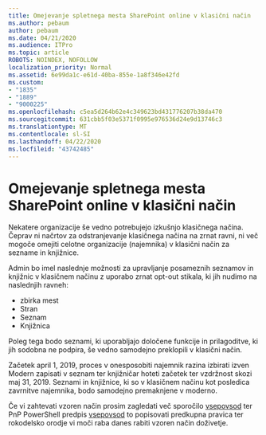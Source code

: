```yaml
---
title: Omejevanje spletnega mesta SharePoint online v klasični način
ms.author: pebaum
author: pebaum
ms.date: 04/21/2020
ms.audience: ITPro
ms.topic: article
ROBOTS: NOINDEX, NOFOLLOW
localization_priority: Normal
ms.assetid: 6e99da1c-e61d-40ba-855e-1a8f346e42fd
ms.custom:
- "1835"
- "1889"
- "9000225"
ms.openlocfilehash: c5ea5d264b62e4c349623bd431776207b38da470
ms.sourcegitcommit: 631cbb5f03e5371f0995e976536d24e9d13746c3
ms.translationtype: MT
ms.contentlocale: sl-SI
ms.lasthandoff: 04/22/2020
ms.locfileid: "43742485"
---
```

# <a name="restrict-sharepoint-online-to-classic-mode"></a>Omejevanje spletnega mesta SharePoint online v klasični način

Nekatere organizacije še vedno potrebujejo izkušnjo klasičnega načina. Čeprav ni načrtov za odstranjevanje klasičnega načina na zrnat ravni, ni več mogoče omejiti celotne organizacije (najemnika) v klasični način za sezname in knjižnice.

Admin bo imel naslednje možnosti za upravljanje posameznih seznamov in knjižnic v klasičnem načinu z uporabo zrnat opt-out stikala, ki jih nudimo na naslednjih ravneh:

- zbirka mest
- Stran
- Seznam
- Knjižnica

Poleg tega bodo seznami, ki uporabljajo določene funkcije in prilagoditve, ki jih sodobna ne podpira, še vedno samodejno preklopili v klasični način.

Začetek april 1, 2019, proces v onesposobiti najemnik razina izbirati izven Modern zapisati v seznam ter knjižničar hoteti začetek ter vzdržnost skozi maj 31, 2019.  Seznami in knjižnice, ki so v klasičnem načinu kot posledica zavrnitve najemnika, bodo samodejno premaknjene v moderno.

Če vi zahtevati vzoren način prosim zagledati več sporočilo [vsepovsod](https://techcommunity.microsoft.com/t5/Microsoft-SharePoint-Blog/Delivering-SharePoint-modern-experiences/ba-p/315023) ter PnP PowerShell predpis [vsepovsod](https://docs.microsoft.com/sharepoint/dev/transform/modernize-userinterface-lists-and-libraries-optout) to popisovati predkupna pravica ter rokodelsko orodje vi moči raba danes rabiti vzoren način doživetje.
